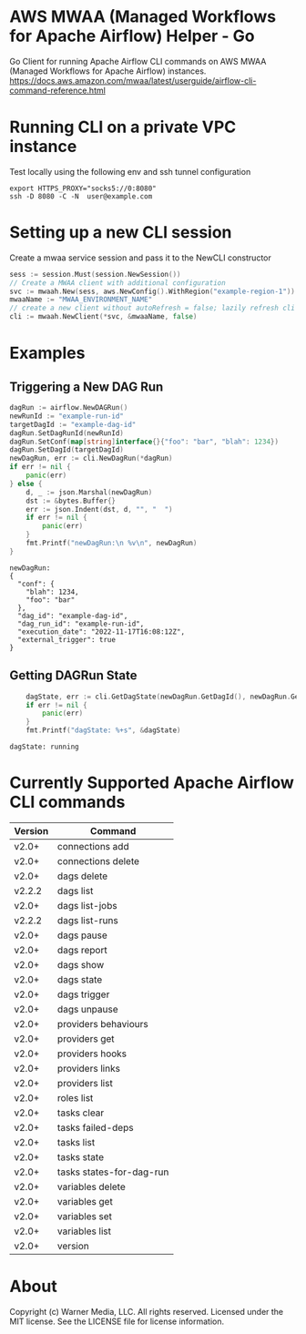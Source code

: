#  AWS MWAA (Managed Workflows for Apache Airflow) Helper - Go
Go Client for running Apache Airflow CLI commands on AWS MWAA (Managed Workflows for Apache Airflow) instances.  
https://docs.aws.amazon.com/mwaa/latest/userguide/airflow-cli-command-reference.html

# Running CLI on a private VPC instance
Test locally using the following env and ssh tunnel configuration  
```shell
export HTTPS_PROXY="socks5://0:8080"
ssh -D 8080 -C -N  user@example.com
```


# Setting up a new CLI session
Create a mwaa service session and pass it to the NewCLI constructor
```go
sess := session.Must(session.NewSession())
// Create a MWAA client with additional configuration
svc := mwaah.New(sess, aws.NewConfig().WithRegion("example-region-1"))
mwaaName := "MWAA_ENVIRONMENT_NAME"
// create a new client without autoRefresh = false; lazily refresh cli token
cli := mwaah.NewClient(*svc, &mwaaName, false)
```


# Examples
## Triggering a New DAG Run

```go
dagRun := airflow.NewDAGRun()
newRunId := "example-run-id"
targetDagId := "example-dag-id"
dagRun.SetDagRunId(newRunId)
dagRun.SetConf(map[string]interface{}{"foo": "bar", "blah": 1234})
dagRun.SetDagId(targetDagId)
newDagRun, err := cli.NewDagRun(*dagRun)
if err != nil {
    panic(err)
} else {
    d, _ := json.Marshal(newDagRun)
    dst := &bytes.Buffer{}
    err := json.Indent(dst, d, "", "  ")
    if err != nil {
        panic(err)
    }
    fmt.Printf("newDagRun:\n %v\n", newDagRun)
}
```
```shell
newDagRun:
{
  "conf": {
    "blah": 1234,
    "foo": "bar"
  },
  "dag_id": "example-dag-id",
  "dag_run_id": "example-run-id",
  "execution_date": "2022-11-17T16:08:12Z",
  "external_trigger": true
}
```
## Getting DAGRun State
```go
	dagState, err := cli.GetDagState(newDagRun.GetDagId(), newDagRun.GetExecutionDate())
    if err != nil {
        panic(err)
    }
	fmt.Printf("dagState: %+s", &dagState)
```

```shell
dagState: running
```

# Currently Supported Apache Airflow CLI commands
| Version | Command                  |
|---------|--------------------------|
| v2.0+   | connections add          |
| v2.0+   | connections delete       |
| v2.0+   | dags delete              |
| v2.2.2  | dags list                |
| v2.0+   | dags list-jobs           |
| v2.2.2  | dags list-runs           |
| v2.0+   | dags pause               |
| v2.0+   | dags report              |
| v2.0+   | dags show                |
| v2.0+   | dags state               |
| v2.0+   | dags trigger             |
| v2.0+   | dags unpause             |
| v2.0+   | providers behaviours     |
| v2.0+   | providers get            |
| v2.0+   | providers hooks          |
| v2.0+   | providers links          |
| v2.0+   | providers list           |
| v2.0+   | roles list               |
| v2.0+   | tasks clear              |
| v2.0+   | tasks failed-deps        |
| v2.0+   | tasks list               |
| v2.0+   | tasks state              |
| v2.0+   | tasks states-for-dag-run |
| v2.0+   | variables delete         |
| v2.0+   | variables get            |
| v2.0+   | variables set            |
| v2.0+   | variables list           |
| v2.0+   | version                  |

# About
Copyright (c) Warner Media, LLC. All rights reserved. Licensed under the MIT license.
See the LICENSE file for license information.
